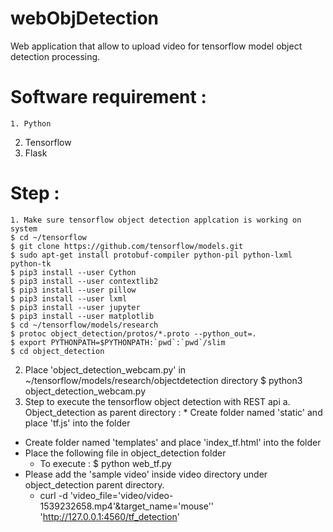 # webObjDetection
  Web application that allow to upload video for tensorflow model object detection processing. 
# Software requirement : 
	1. Python
  2. Tensorflow
  3. Flask
# Step :
	1. Make sure tensorflow object detection applcation is working on system
    $ cd ~/tensorflow
    $ git clone https://github.com/tensorflow/models.git
    $ sudo apt-get install protobuf-compiler python-pil python-lxml python-tk
    $ pip3 install --user Cython
    $ pip3 install --user contextlib2
    $ pip3 install --user pillow
    $ pip3 install --user lxml
    $ pip3 install --user jupyter
    $ pip3 install --user matplotlib
    $ cd ~/tensorflow/models/research
    $ protoc object_detection/protos/*.proto --python_out=. 
    $ export PYTHONPATH=$PYTHONPATH:`pwd`:`pwd`/slim
    $ cd object_detection
  2. Place 'object_detection_webcam.py' in ~/tensorflow/models/research/objectdetection directory 
    $ python3 object_detection_webcam.py
  3. Step to execute the tensorflow object detection with REST api 
    a. Object_detection as parent directory : 
	* Create  folder named 'static' and place 'tf.js' into the folder
  * Create  folder named 'templates' and place 'index_tf.html' into the folder
  * Place the following file  in object_detection folder
	* To execute : 
    $ python web_tf.py 
  * Please add the 'sample video' inside video directory under object_detection parent directory.  
	* curl -d 'video_file='video/video-1539232658.mp4'&target_name='mouse'' 'http://127.0.0.1:4560/tf_detection'




    


  

